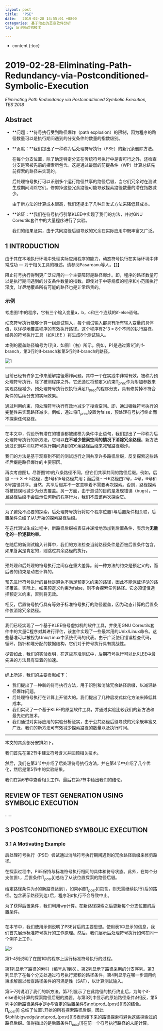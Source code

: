 ```yaml
---
layout: post
title:  "PSE"
date:   2019-02-28 14:55:01 +0800
categories: 基于动态的恶意软件分析
tag: 反沙箱对抗技术

---
```

* content
{:toc}


# 2019-02-28-Eliminating-Path-Redundancy-via-Postconditioned-Symbolic-Execution

*Eliminating Path Redundancy via Postconditioned Symbolic Execution, TES'2018*

## Abstract

* **问题：**符号执行受到路径爆炸（path explosion）的限制，因为程序的路径数量可以是执行期间遇到的分支条件的数量的指数级别。

* **贡献：**我们提出了一种称为后处理符号执行（PSE）的新冗余删除方法。

  在每个分支位置，除了确定特定分支在传统符号执行中是否可行之外，还检查分支是否被先前的探索所包含。这是通过最弱的前提条件（WP）计算总结先前探索的路径来实现的。

  后处理符号执行可以识别多个运行路径共享的路径后缀，当它们冗余时在测试生成期间消除它们。修剪掉这些冗余路径可能导致探索路径数量的潜在指数减少。

  由于新方法的计算成本很高，我们还提出了几种启发式方法来降低其成本。

* **论证：**我们在符号执行引擎KLEE中实现了我们的方法，并对GNU Coreutils套件中的大量程序进行了实验。

  我们的结果证实，由于共同路径后缀导致的冗余在实际应用中既丰富又广泛。

  

## 1 INTRODUCTION

由于其在本地执行环境中处理实际应用程序的能力，动态符号执行在实际环境中非常成功 — 对于相关工具的概述，请参阅Pasareanu等人。【[1](http://ix.cs.uoregon.edu/~michal/cis507/PasareanuVisser-SurveyNewTrendsSymbolicExecution.pdf)】

阻止符号执行得到更广泛应用的一个主要障碍是路径爆炸。即，程序的路径数量可以是执行期间遇到的分支条件数量的指数。即使对于中等规模的程序和小范围执行深度，详尽地覆盖所有可能的路径也是非常昂贵的。

### 示例

考虑图1中的程序，它有三个输入变量a，b，c和三个连续的if-else语句。

动态符号执行能够计算一组测试输入，每个测试输入都具有所有输入变量的具体值，以详尽地覆盖程序的有效执行路径。这个程序有2^3 = 8个不同的执行路径。经典的符号执行工具（如KLEE ）将生成8个测试输入。

本例的覆盖路径编号为1到8，如图1（右）所示。例如，P1是通过第1行的if-branch，第3行的if-branch和第5行的if-branch的路径。

![1](styles/images/dynamic_Analysis/sandbox/1.png)

---

目前已经有许多工作来缓解路径爆炸问题。其中一个在实践中非常有效，被称为预处理符号执行。除了被测程序之外，它还通过将预定义约束$\prod_{prec}$作为附加参数来实现路径减少。预处理符号执行仅执行满足$\prod_{prec}$的程序分支，具有修剪掉不符合条件的后续分支的实际效果。

通过利用约束，预处理符号执行有效地减少了搜索空间。即，通过牺牲符号执行的完整性来实现路径减少。例如，通过将$\prod_{prec}​$设置为false，预处理符号执行终止而不探索任何路径。

---

在本文中，假设所有潜在的错误都被建模为条件中止语句，我们提出了一种称为后处理符号执行的新方法，它可以**在不减少搜索空间的情况下消除冗余路径**。新方法通过识别并消除符号执行期间遇到的冗余路径后缀来减轻路径爆炸。

我们的方法是基于观察到不同的测试运行之间共享许多路径后缀，反复探索这些路径后缀是路径爆炸的主要原因。

再次考虑图1。尽管图1中的八条路径不同，但它们共享共同的路径后缀。例如，后缀 $\cdots\to$ 3 $\to$ 5路径，由1号和5号路径共用；而后缀$\cdots\to$6路径由2号，4号，6号和8号路径共享。当然，共享后缀并不一定意味着不需要再次探索。否则，路径探索将被错误地减少为分支覆盖。另一方面，由于测试的目的是发现错误（bugs），一旦路径后缀不会显示任何新的程序行为，我们不应该再次探索它。

---

为了避免不必要的探索，后处理符号执行将每个程序位置`l`与后置条件相关联，后置条件总结了从`l`开始的探索路径后缀。

在迭代测试生成过程中，新路径后缀被表征并递增地添加到后置条件，表示为**无量化的一阶逻辑约束**。

在随后的新测试输入计算中，我们的方法检查当前路径条件是否被后置条件包含。如果答案是肯定的，则跳过其余路径的执行。

---

预处理和后处理的符号执行之间存在重大差异。前一种方法的约束是预定义的，而后者的约束是动态计算的。

预先进行符号执行的目标是避免不满足预定义约束的路径，因此不能保证详尽的路径覆盖。实际上，如果预定义约束为false，则不会探索任何路径。它必须谨慎选择预定义约束，否则将无效。

相反，后置符号执行具有等效于标准符号执行的路径覆盖，因为动态计算的后置条件仅消除冗余路径。

---

我们已经实现了一个基于KLEE符号虚拟机的软件工具，并使用GNU Coreutils套件中的大量C程序对其进行评估，该套件实现了一些最常用的Unix/Linux命令。这些基准可以被视为Unix/Linux中系统代码的代表。由于广泛使用错误检查代码，循环，指针和堆分配的数据结构，它们对于符号执行具有挑战性。

尽管如此，我们的实验表明，在这些基准测试中，后期符号执行可以比KLEE中最先进的方法具有显着的加速。

---

综上所述，我们的主要贡献如下：

* 我们提出了一种新的符号执行方法，用于识别和消除冗余路径后缀，以减轻路径爆炸问题。
* 后处理符号执行在计算上开销大的。我们提出了几种启发式优化方法来降低其成本。
* 我们实现了一个基于KLEE的原型软件工具，并通过实验比较我们的新方法和最先进的技术。
* 我们通过对实际应用的实验分析证实，由于公共路径后缀导致的冗余既丰富又广泛，我们的新方法可有效减少探索路径的数量以及执行时间。

---

本文的其余部分安排如下。

我们首先在第2节中建立符号含义并回顾相关技术。

然后，我们在第3节中介绍了后处理符号执行方法，并在第4节中介绍了几个优化，然后是第5节中的实验结果。

我们在第6节中查看相关工作，最后在第7节中给出我们的结论。



## REVIEW OF TEST GENERATION USING SYMBOLIC EXECUTION

……

## 3 POSTCONDITIONED SYMBOLIC EXECUTION

### 3.1 A Motivating Example

后处理符号执行（PSE）尝试通过消除符号执行期间遇到的冗余路径后缀来修剪路径。

在探索过程中，PSE保持与标准符号执行相同的具体和符号状态。此外，在每个分支位置`l`，后置条件$\prod_{post}[l]$总结了从该位置探索的路径后缀。

给定路径条件为$\phi​$的新路径达到`l`，如果$\phi​$被$\prod_{post}[l]​$包含，则无需继续执行`l`后的路径。包含表示路径到达`l`后，程序沿$\pi​$执行不会导致中止。

为了获得后置条件，我们利用wp计算。在新路径探索之后更新每个分支位置的后置条件。

---

在本节中，我们使用示例说明了PSE背后的主要思想。使用表1中显示的信息，我们首先展示标准符号执行的工作原理。然后，我们展示后处理符号执行如何在同一个例子上工作。

![2](styles/images/dynamic_Analysis/sandbox/2.png)

第1-4列说明了在图1中的程序上运行标准符号执行的过程。

第1列显示了路径的索引（编号从1到8）。第2列显示了路径采用的分支序列。第3列显示了在每个分支处通过符号执行累积的路径条件。第4列显示在哪一步调用约束求解器以检查路径条件的可满足性（SAT），以计算测试输入。

第5-7列说明了我们的新方法。第7列显示了在此路径的执行终止后，为每个if-else语句计算的探索路径后缀的摘要。与第3列中显示的原始路径条件$\phi$相反，第5列中的新路径条件$\phi^{'}$是$\phi$与否定的后置条件$\not\prod_{post}[l]$的结合。$\prod_{post}[l]$ 总结了位置`l`开始的所有探索路径后缀，因此$\phi\bigwedge\not\prod_{post}[l]$表示接下来的路径探索将避免这些探索过的路径后缀。值得指出的是后置条件$\prod_{post}[l]$在前一个符号执行路径的末尾计算。

```c

```

